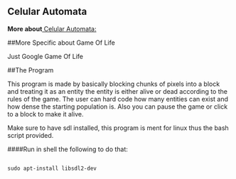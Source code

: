 ## Celular Automata

**More about**[ Celular Automata:](https://en.wikipedia.org/wiki/Cellular_automaton)

##More Specific about Game Of Life

Just Google Game Of Life

##The Program

This program is made by basically blocking chunks of pixels into a block and treating it as an entity the entity is either alive
or dead according to the rules of the game. The user can hard code how many entities can exist and how dense the starting
population is. Also you can pause the game or click to a block to make it alive. 

Make sure to have sdl installed, this program is ment for linux thus the bash script provided. 

####Run in shell the following to do that:
```

sudo apt-install libsdl2-dev
```
